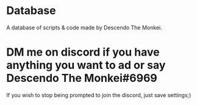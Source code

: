 # Database
A database of scripts &amp; code made by Descendo The Monkei.

# DM me on discord if you have anything you want to ad or say Descendo The Monkei#6969
If you wish to stop being prompted to join the discord, just save settings;)
